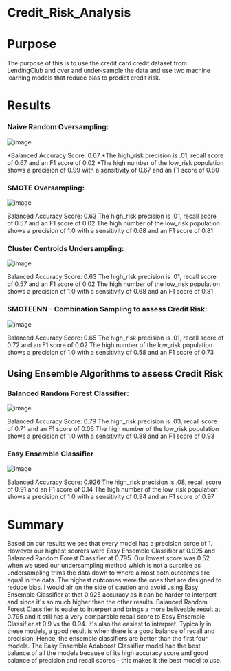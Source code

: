 # Credit_Risk_Analysis

# Purpose

The purpose of this is to use the credit card credit dataset from LendingClub and over and under-sample the data and use two machine learning models that reduce bias to predict credit risk. 


# Results

### Naive Random Oversampling:

![image](Credit_Risk_Analysis/Naive_Random_Oversampling.png)

*Balanced Accuracy Score: 0.67
*The high_risk precision is .01, recall score of 0.67 and an F1 score of 0.02
*The high number of the low_risk population shows a precision of 0.99 with a sensitivity of 0.67 and an F1 score of 0.80


### SMOTE Oversampling:
![image](Credit_Risk_Analysis/SMOTE_Oversampling.PNG)

Balanced Accuracy Score: 0.63
The high_risk precision is .01, recall score of 0.57 and an F1 score of 0.02
The high number of the low_risk population shows a precision of 1.0 with a sensitivity of 0.68 and an F1 score of 0.81


### Cluster Centroids Undersampling:

![image](Credit_Risk_Analysis/Cluster_Centroids_Resampler.PNG)

Balanced Accuracy Score: 0.63
The high_risk precision is .01, recall score of 0.57 and an F1 score of 0.02
The high number of the low_risk population shows a precision of 1.0 with a sensitivity of 0.68 and an F1 score of 0.81


### SMOTEENN - Combination Sampling to assess Credit Risk:

![image](Credit_Risk_Analysis/SMOTE_Oversampling.PNG)

Balanced Accuracy Score: 0.65
The high_risk precision is .01, recall score of 0.72 and an F1 score of 0.02
The high number of the low_risk population shows a precision of 1.0 with a sensitivity of 0.58 and an F1 score of 0.73

## Using Ensemble Algorithms to assess Credit Risk

### Balanced Random Forest Classifier:

![image](Credit_Risk_Analysis/Balanced_Random_Forest_Classfier.PNG)

Balanced Accuracy Score: 0.79
The high_risk precision is .03, recall score of 0.71 and an F1 score of 0.06
The high number of the low_risk population shows a precision of 1.0 with a sensitivity of 0.88 and an F1 score of 0.93

### Easy Ensemble Classifier

![image](Credit_Risk_Analysis/Easy_Ensemble_Classifier.PNG)

Balanced Accuracy Score: 0.926
The high_risk precision is .08, recall score of 0.91 and an F1 score of 0.14
The high number of the low_risk population shows a precision of 1.0 with a sensitivity of 0.94 and an F1 score of 0.97

# Summary

Based on our results we see that every model has a precision scroe of 1. However our highest scorers were Easy Ensemble Classifier at 0.925 and Balanced Random Forest Classifier at 0.795. Our lowest score was 0.52 when we used our undersampling method which is not a surprise as undersampling trims the data down to where almost both outcomes are equal in the data. The highest outcomes were the ones that are designed to reduce bias. I would air on the side of caution and avoid using Easy Ensemble Classifier at that 0.925 accuracy as it can be harder to interpert and since it's so much higher than the other results. Balanced Random Forest Classifier is easier to interpert and brings a more beliveable result at 0.795 and it still has a very comparable recall score to Easy Ensemble Classifier at 0.9 vs the 0.94. It's also the easiest to interpret.
Typically in these models, a good result is when there is a good balance of recall and precision. Hence, the ensemble classifiers are better than the first four models. The Easy Ensemble Adaboost Classifier model had the best balance of all the models because of its high accuracy score and good balance of precision and recall scores - this makes it the best model to use.
